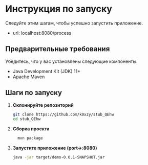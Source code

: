 # Инструкция по запуску

Следуйте этим шагам, чтобы успешно запустить приложение.

* url: localhost:8080/process
## Предварительные требования

Убедитесь, что у вас установлены следующие компоненты:

- Java Development Kit (JDK) 11+
- Apache Maven

## Шаги по запуску

1. **Склонируйте репозиторий**

   ```bash
   git clone https://github.com/k0xzy/stub_QEhw
   cd stub_QEhw

2. **Сборка проекта**
    ```bash
      mvn package

3. **Запустите приложение (port->:8080)**
    ```bash
    java -jar target/demo-0.0.1-SNAPSHOT.jar

